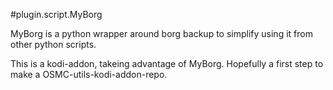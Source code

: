 #plugin.script.MyBorg

MyBorg is a python wrapper around borg backup to simplify using it from other python scripts.

This is a kodi-addon, takeing advantage of MyBorg. Hopefully a first step to 
make a OSMC-utils-kodi-addon-repo.
